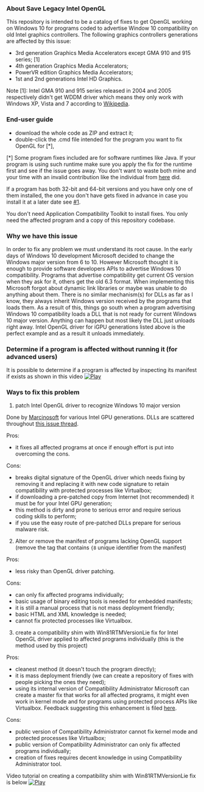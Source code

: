 ### About Save Legacy Intel OpenGL
This repository is intended to be a catalog of fixes to get OpenGL working on Windows 10 for programs coded to advertise Window 10 compatibility on old Intel graphics controllers. The following graphics controllers generations are affected by this issue:
- 3rd generation Graphics Media Accelerators except GMA 910 and 915 series; [1]
- 4th generation Graphics Media Accelerators;
- PowerVR edition Graphics Media Accelerators;
- 1st and 2nd generations Intel HD Graphics.

Note [1]: Intel GMA 910 and 915 series released in 2004 and 2005 respectively didn't get WDDM driver which means they only work with Windows XP, Vista and 7 according to [Wikipedia](https://en.wikipedia.org/wiki/List_of_Intel_graphics_processing_units#Third_generation).

### End-user guide
- download the whole code as ZIP and extract it;
- double-click the .cmd file intended for the program you want to fix OpenGL for [*],

[*] Some program fixes included are for software runtimes like Java. If your program is using such runtime make sure you apply the fix for the runtime first and see if the issue goes away. You don't want to waste both mine and your time with an invalid contribution like the individual from [here](https://communities.intel.com/thread/123618) did.

If a program has both 32-bit and 64-bit versions and you have only one of them installed, the one you don't have gets fixed in advance in case you install it at a later date see [#1](https://github.com/pal1000/save-legacy-intel-opengl/issues/1).

You don't need Application Compatibility Toolkit to install fixes. You only need the affected program and a copy of this repository codebase.

### Why we have this issue
In order to fix any problem we must understand its root cause. In the early days of Windows 10 development Microsoft decided to change the Windows major version from 6 to 10. However Microsoft thought it is enough to provide software developers APIs to advertise Windows 10 compatibility. Programs that advertise compatibility get current OS version when they ask for it, others get the old 6.3 format. When implementing this Microsoft forgot about dynamic link libraries or maybe was unable to do anything about them. There is no similar mechanism(s) for DLLs as far as I know, they always inherit Windows version received by the programs that loads them. As a result of this, things go south when a program advertising Windows 10 compatibility loads a DLL that is not ready for current Windows 10 major version. Anything can happen but most likely the DLL just unloads right away. Intel OpenGL driver for iGPU generations listed above is the perfect example and as a result it unloads immediately.

### Determine if a program is affected without running it (for advanced users)
It is possible to determine if a program is affected by inspecting its manifest if exists as shown in this video
[![Play](https://pal1000.github.io/shared/tutorials/video.png)](https://pal1000.github.io/shared/tutorials/detect-win10-compat-advertising.mov)

### Ways to fix this problem
1. patch Intel OpenGL driver to recognize Windows 10 major version

Done by [Marcinosoft](https://github.com/Marcinosoft) for various Intel GPU generations. DLLs are scattered throughout [this issue thread](https://github.com/LWJGL/lwjgl/issues/119).

Pros:
- it fixes all affected programs at once if enough effort is put into overcoming the cons.

Cons:
- breaks digital signature of the OpenGL driver which needs fixing by removing it and replacing it with new code signature to retain compatibility with protected processes like Virtualbox;
- if downloading a pre-patched copy from Internet (not recommended) it must be for your Intel GPU generation;
- this method is dirty and prone to serious error and require serious coding skills to perform;
- if you use the easy route of pre-patched DLLs prepare for serious malware risk.

2. Alter or remove the manifest of programs lacking OpenGL support (remove the tag that contains `{8` unique identifier from the manifest)

Pros:
- less risky than OpenGL driver patching.

Cons:
- can only fix affected programs individually;
- basic usage of binary editing tools is needed for embedded manifests;
- it is still a manual process that is not mass deployment friendly;
- basic HTML and XML knowledge is needed;
- cannot fix protected processes like Virtualbox.

3. create a compatibility shim with Win81RTMVersionLie fix for Intel OpenGL driver applied to affected programs individually (this is the method used by this project)

Pros:
- cleanest method (it doesn't touch the program directly);
- it is mass deployment friendly (we can create a repository of fixes with people picking the ones they need);
- using its internal version of Compatibility Administrator Microsoft can create a master fix that works for all affected programs, it might even work in kernel mode and for programs using protected process APIs like Virtualbox. Feedback suggesting this enhancement is filed [here](https://aka.ms/Sn9jtj).

Cons:
- public version of Compatibility Administrator cannot fix kernel mode and protected processes like Virtualbox;
- public version of Compatibility Administrator can only fix affected programs individually;
- creation of fixes requires decent knowledge in using Compatibility Administrator tool.

Video tutorial on creating a compatibility shim with Win81RTMVersionLie fix is below
[![Play](https://pal1000.github.io/shared/tutorials/video.png)](https://pal1000.github.io/shared/tutorials/legacy-igpu-ogl-fix-win10.mov)
